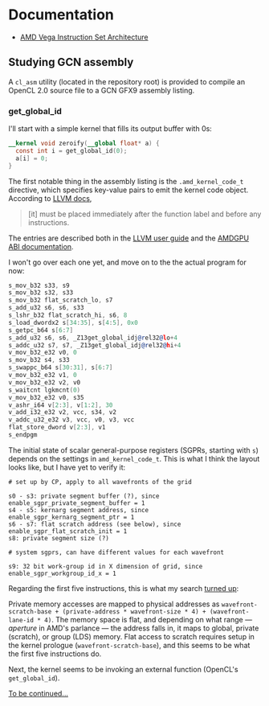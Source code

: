 # Documentation

* [AMD Vega Instruction Set Architecture](http://developer.amd.com/wordpress/media/2013/12/Vega_Shader_ISA_28July2017.pdf)

## Studying GCN assembly

A `cl_asm` utility (located in the repository root) is provided to compile
an OpenCL 2.0 source file to a GCN GFX9 assembly listing.

### get_global_id

I'll start with a simple kernel that fills its output buffer with 0s:

```opencl
__kernel void zeroify(__global float* a) {
  const int i = get_global_id(0);
  a[i] = 0;
}
```

The first notable thing in the assembly listing is the `.amd_kernel_code_t`
directive, which specifies key-value pairs to emit the kernel code object.
According to [LLVM docs](https://llvm.org/docs/AMDGPUUsage.html#amd-kernel-code-t),

> [it] must be placed immediately after the function label and before any instructions.

The entries are described both in the
[LLVM user guide](https://llvm.org/docs/AMDGPUUsage.html#kernel-descriptor-for-gfx6-gfx9) and the
[AMDGPU ABI documentation](https://github.com/ROCm-Developer-Tools/ROCm-ComputeABI-Doc/blob/master/AMDGPU-ABI.md#amd-kernel-code).

I won't go over each one yet, and move on to the the actual program for now:

```asm
s_mov_b32 s33, s9
s_mov_b32 s32, s33
s_mov_b32 flat_scratch_lo, s7
s_add_u32 s6, s6, s33
s_lshr_b32 flat_scratch_hi, s6, 8
s_load_dwordx2 s[34:35], s[4:5], 0x0
s_getpc_b64 s[6:7]
s_add_u32 s6, s6, _Z13get_global_idj@rel32@lo+4
s_addc_u32 s7, s7, _Z13get_global_idj@rel32@hi+4
v_mov_b32_e32 v0, 0
s_mov_b32 s4, s33
s_swappc_b64 s[30:31], s[6:7]
v_mov_b32_e32 v1, 0
v_mov_b32_e32 v2, v0
s_waitcnt lgkmcnt(0)
v_mov_b32_e32 v0, s35
v_ashr_i64 v[2:3], v[1:2], 30
v_add_i32_e32 v2, vcc, s34, v2
v_addc_u32_e32 v3, vcc, v0, v3, vcc
flat_store_dword v[2:3], v1
s_endpgm
```

The initial state of scalar general-purpose registers (SGPRs, starting with `s`)
depends on the settings in `amd_kernel_code_t`. This is what I think the layout
looks like, but I have yet to verify it:

```
# set up by CP, apply to all wavefronts of the grid

s0 - s3: private segment buffer (?), since enable_sgpr_private_segment_buffer = 1
s4 - s5: kernarg segment address, since enable_sgpr_kernarg_segment_ptr = 1
s6 - s7: flat scratch address (see below), since enable_sgpr_flat_scratch_init = 1
s8: private segment size (?)

# system sgprs, can have different values for each wavefront

s9: 32 bit work-group id in X dimension of grid, since enable_sgpr_workgroup_id_x = 1
```

Regarding the first five instructions, this is what my search
[turned up](https://llvm.org/docs/AMDGPUUsage.html#memory-spaces):

Private memory accesses are mapped to physical addresses as
`wavefront-scratch-base + (private-address * wavefront-size * 4) + (wavefront-lane-id * 4)`.
The memory space is flat, and depending on what range — _aperture_ in AMD's parlance —
the address falls in, it maps to global, private (scratch), or group (LDS) memory.
Flat access to scratch requires setup in the kernel prologue (`wavefront-scratch-base`),
and this seems to be what the first five instructions do.

Next, the kernel seems to be invoking an external function (OpenCL's `get_global_id`).

[To be continued...](https://youtu.be/cPCLFtxpadE)
